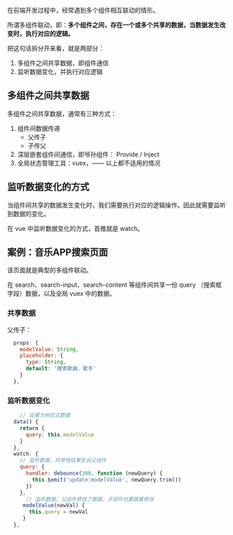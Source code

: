在前端开发过程中，经常遇到多个组件相互联动的情形。

所谓多组件联动，即：**多个组件之间，存在一个或多个共享的数据，当数据发生改变时，执行对应的逻辑。**

把这句话拆分开来看，就是两部分：

1. 多组件之间共享数据，即组件通信
2. 监听数据变化，并执行对应逻辑



## 多组件之间共享数据

多组件之间共享数据，通常有三种方式：

1. 组件间数据传递
   + 父传子
   + 子传父
2. 深层嵌套组件间通信，即爷孙组件： Provide / Inject
3. 全局状态管理工具：vuex，—— 以上都不适用的情况



## 监听数据变化的方式

当组件间共享的数据发生变化时，我们需要执行对应的逻辑操作。因此就需要监听到数据的变化。

在 vue 中监听数据变化的方式，首推就是 watch。





## 案例：音乐APP搜索页面

该页面就是典型的多组件联动。

在 search、search-input、search-content 等组件间共享一份 query （搜索框字段）数据，以及全局 vuex 中的数据。

### 共享数据

父传子：

~~~js
  props: {
    modelValue: String,
    placeholder: {
      type: String,
      default: '搜索歌曲、歌手'
    }
  },
~~~



### 监听数据变化

~~~js
	// 设置为响应式数据
  data() {
    return {
      query: this.modelValue
    }
  },
  watch: {
    // 监听数据，将修改结果告诉父组件
    query: {
      handler: debounce(300, function (newQuery) {
        this.$emit('update:modelValue', newQuery.trim())
      })
    },
      // 监听数据，父组件修改了数据，子组件也要跟着修改
     modelValue(newVal) {
       this.query = newVal
     }
  },
~~~



